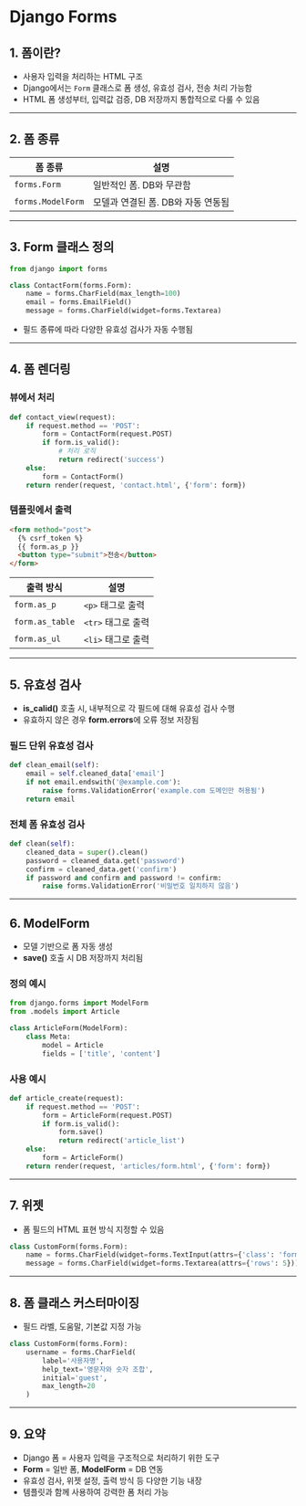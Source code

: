 <!-- 폼 생성, 유효성 검사, 처리 -->

# Django Forms

## 1. 폼이란?

 - 사용자 입력을 처리하는 HTML 구조
 - Django에서는 `Form` 클래스로 폼 생성, 유효성 검사, 전송 처리 가능함
 - HTML 폼 생성부터, 입력값 검증, DB 저장까지 통합적으로 다룰 수 있음

---

## 2. 폼 종류

| 폼 종류         | 설명                                      |
|----------------|-------------------------------------------|
| `forms.Form`   | 일반적인 폼. DB와 무관함                   |
| `forms.ModelForm` | 모델과 연결된 폼. DB와 자동 연동됨         |

---

## 3. Form 클래스 정의

```python
from django import forms

class ContactForm(forms.Form):
    name = forms.CharField(max_length=100)
    email = forms.EmailField()
    message = forms.CharField(widget=forms.Textarea)
```
 - 필드 종류에 따라 다양한 유효성 검사가 자동 수행됨

---

## 4. 폼 렌더링

### 뷰에서 처리

```python
def contact_view(request):
    if request.method == 'POST':
        form = ContactForm(request.POST)
        if form.is_valid():
            # 처리 로직
            return redirect('success')
    else:
        form = ContactForm()
    return render(request, 'contact.html', {'form': form})
```

### 템플릿에서 출력

```html
<form method="post">
  {% csrf_token %}
  {{ form.as_p }}
  <button type="submit">전송</button>
</form>
```
| 출력 방식           | 설명            |
| --------------- | ------------- |
| `form.as_p`     | `<p>` 태그로 출력  |
| `form.as_table` | `<tr>` 태그로 출력 |
| `form.as_ul`    | `<li>` 태그로 출력 |

---

## 5. 유효성 검사

 - **is_calid()** 호출 시, 내부적으로 각 필드에 대해 유효성 검사 수행
 - 유효하지 않은 경우 **form.errors**에 오류 정보 저장됨

### 필드 단위 유효성 검사

```python
def clean_email(self):
    email = self.cleaned_data['email']
    if not email.endswith('@example.com'):
        raise forms.ValidationError('example.com 도메인만 허용됨')
    return email
```

### 전체 폼 유효성 검사

```python
def clean(self):
    cleaned_data = super().clean()
    password = cleaned_data.get('password')
    confirm = cleaned_data.get('confirm')
    if password and confirm and password != confirm:
        raise forms.ValidationError('비밀번호 일치하지 않음')
```

---

## 6. ModelForm

 - 모델 기반으로 폼 자동 생성
 - **save()** 호출 시 DB 저장까지 처리됨

### 정의 예시

```python
from django.forms import ModelForm
from .models import Article

class ArticleForm(ModelForm):
    class Meta:
        model = Article
        fields = ['title', 'content']
```

### 사용 예시

```python
def article_create(request):
    if request.method == 'POST':
        form = ArticleForm(request.POST)
        if form.is_valid():
            form.save()
            return redirect('article_list')
    else:
        form = ArticleForm()
    return render(request, 'articles/form.html', {'form': form})
```

---

## 7. 위젯

 - 폼 필드의 HTML 표현 방식 지정할 수 있음

```python
class CustomForm(forms.Form):
    name = forms.CharField(widget=forms.TextInput(attrs={'class': 'form-control'}))
    message = forms.CharField(widget=forms.Textarea(attrs={'rows': 5}))
```

---

## 8. 폼 클래스 커스터마이징

 - 필드 라벨, 도움말, 기본값 지정 가능

```python
class CustomForm(forms.Form):
    username = forms.CharField(
        label='사용자명',
        help_text='영문자와 숫자 조합',
        initial='guest',
        max_length=20
    )
```

---

## 9. 요약

 - Django 폼 = 사용자 입력을 구조적으로 처리하기 위한 도구
 - **Form** = 일반 폼, **ModelForm** = DB 연동
 - 유효성 검사, 위젯 설정, 출력 방식 등 다양한 기능 내장
 - 템플릿과 함께 사용하여 강력한 폼 처리 가능